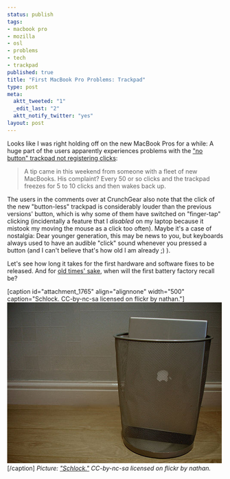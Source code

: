 ```yaml
--- 
status: publish
tags: 
- macbook pro
- mozilla
- osl
- problems
- tech
- trackpad
published: true
title: "First MacBook Pro Problems: Trackpad"
type: post
meta: 
  aktt_tweeted: "1"
  _edit_last: "2"
  aktt_notify_twitter: "yes"
layout: post
---
```

Looks like I was right holding off on the new MacBook Pros for a while: A huge part of the users apparently experiences problems with the <a href="http://www.crunchgear.com/2008/11/02/macbook-no-button-trackpads-not-registering-clicks/">"no button" trackpad not registering clicks</a>:

<blockquote>A tip came in this weekend from someone with a fleet of new MacBooks. His complaint? Every 50 or so clicks and the trackpad freezes for 5 to 10 clicks and then wakes back up.</blockquote>

The users in the comments over at CrunchGear also note that  the click of the new "button-less" trackpad is considerably louder than the previous versions' button, which is why some of them have switched on "finger-tap" clicking (incidentally a feature that I <em>disabled</em> on my laptop because it mistook my moving the mouse as a click too often). Maybe it's a case of nostalgia: Dear younger generation, this may be news to you, but keyboards always used to have an audible "click" sound whenever you pressed a button (and I can't believe that's how old I am already ;) ).

Let's see how long it takes for the first hardware and software fixes to be released. And for <a href="http://blog.jeanpierre.de/2007/12/29/what-is-it-with-apple-macbooks-and-their-batteries/">old times' sake</a>, when will the first battery factory recall be?

[caption id="attachment_1765" align="alignnone" width="500" caption="Schlock. CC-by-nc-sa licensed on flickr by nathan."]<img src="/media/wp/2008/11/trashed-macbook-pro.jpg" alt="Schlock. CC-by-nc-sa licensed on flickr by nathan." title="Trashed Macbook Pro" width="500" height="375" class="size-medium wp-image-1765" />[/caption]
<em>Picture: <a href="http://flickr.com/photos/ndm007/171398958/">"Schlock."</a> CC-by-nc-sa licensed on flickr by nathan.</em>
